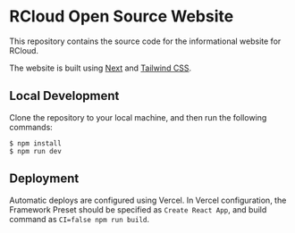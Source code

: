 # RCloud Open Source Website

This repository contains the source code for the informational website for RCloud.

The website is built using [Next](https://nextjs.org/) and [Tailwind CSS](https://tailwindcss.com/).

## Local Development

Clone the repository to your local machine, and then run the following commands:

```
$ npm install
$ npm run dev
```

## Deployment

Automatic deploys are configured using Vercel. In Vercel configuration, the Framework Preset should be specified as `Create React App`, and build command as `CI=false npm run build`.
